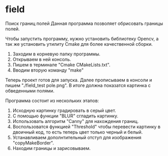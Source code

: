 # field
Поиск границ полей
Данная программа позволяет обрисовать границы полей.

Чтобы запустить программу, нужно установить библиотеку Opencv, а так же установить утилиту Cmake для более качественной сборки.
1) Заходим в корневую папку программы.
2) Открываем в ней консоль.
3) Пишем в терминале "Cmake CMakeLists.txt".
4) Вводим вторую команду "make"

Теперь проект готов для запуска.
Далее прописываем в консоли и пишем "./field_test pole.png".
В итоге должна показатся картинка с обведенными полями.

Программа состоит из нескольких этапов:
1) Исходную картинку градировать в серый цвет.
2) С помощью функции "BLUR" сгладить картинку.
3) Использовать алгоритм "Canny" для нахождения границ.
4) Воспользоватся функцией "Threshold" чтобы перевести картинку в двоичный код, то есть теперь цвет только черный и белый.
5) Устанавливаем дополнтительный отступ для изображения "copyMakeBorder".
6) Находим границы и зарисовываем.
